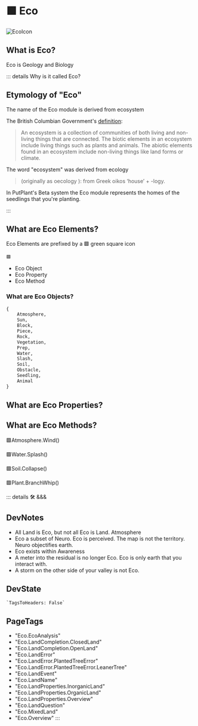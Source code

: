 
# 🟩  <eco>Eco</eco>

![EcoIcon](/Eco/Eco_Icon.png)

## What is <eco>Eco</eco>?

Eco is Geology and Biology

::: details Why is it called <eco>Eco</eco>?

## Etymology of "<eco>Eco</eco>"

The name of the Eco module is derived from <eco>eco</eco>system

The British Columbian Government's [definition](https://www2.gov.bc.ca/gov/content/environment/plants-animals-ecosystems/ecosystems):
> An ecosystem is a collection of communities of both living and non-living things that are connected. The biotic elements in an ecosystem include living things such as plants and animals. The abiotic elements found in an ecosystem include non-living things like land forms or climate.

The word "<eco>eco</eco>system" was derived from <eco>eco</eco>logy

> (originally as <eco>oeco</eco>logy ): from Greek <eco>oikos</eco> ‘house’ + -logy.

In PutPlant's <beta>Beta system</beta> the <eco>Eco</eco> module represents the <eco>homes</eco> of the seedlings that you're planting.

:::

## <eco>What are Eco Elements?</eco>

Eco Elements are prefixed by a 🟩 green square icon

```py
🟩
```

- Eco Object
- Eco Property
- Eco Method

### <eco>What are Eco Objects?</eco>

```py
{
    Atmosphere,
    Sun,
    Block,
    Piece,
    Rock,
    Vegetation,
    Prep,
    Water,
    Slash,
    Soil,
    Obstacle,
    Seedling,
    Animal
}
```

## <eco>What are Eco Properties?</eco>

## <eco>What are Eco Methods?</eco>

🟩<eco>Atmosphere.Wind()</eco>

🟩<eco>Water.Splash()</eco>

🟩<eco>Soil.Collapse()</eco>

🟩<eco>Plant.BranchWhip()</eco>

::: details 🛠 <dev>&&&</dev>

## DevNotes

- All Land is Eco, but not all Eco is Land. Atmosphere
- Eco a subset of Neuro. Eco is perceived. The map is not the territory. Neuro objectifies earth.
- Eco exists within Awareness
- A meter into the residual is no longer Eco. Eco is only earth that you interact with.
- A storm on the other side of your valley is not Eco.

## DevState

```py
`TagsToHeaders: False`
```

<h2>PageTags</h2>

- "Eco.EcoAnalysis"
- "Eco.LandCompletion.ClosedLand"
- "Eco.LandCompletion.OpenLand"
- "Eco.LandError"
- "Eco.LandError.PlantedTreeError"
- "Eco.LandError.PlantedTreeError.LeanerTree"
- "Eco.LandEvent"
- "Eco.LandName"
- "Eco.LandProperties.InorganicLand"
- "Eco.LandProperties.OrganicLand"
- "Eco.LandProperties.Overview"
- "Eco.LandQuestion"
- "Eco.MixedLand"
- "Eco.Overview"
:::
